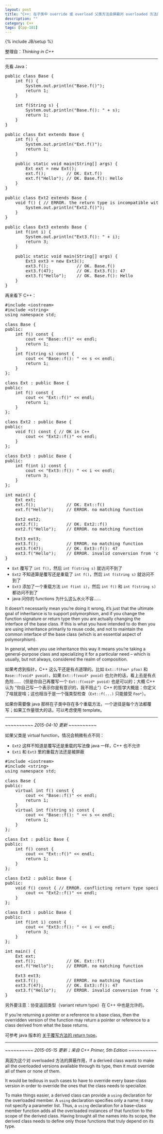 ```yaml
---
layout: post
title: "C++: 在子类中 override 或 overload 父类方法会屏蔽对 overloaded 方法的访问. This is different from Java!"
description: ""
category: C++
tags: [Cpp-101]
---
```

{% include JB/setup %}

整理自：_Thinking in C++_

-----

先看 Java：

<pre class="prettyprint linenums">
public class Base {
	int f() {
		System.out.println("Base.f()");
		return 1;
	}
	
	int f(String s) {
		System.out.println("Base.f(): " + s);
		return 1;
	}
}

public class Ext extends Base {
	int f() {
		System.out.println("Ext.f()");
		return 1;
	}
	
	public static void main(String[] args) {
		Ext ext = new Ext();
		ext.f();		// OK. Ext.f()
		ext.f("Hello");	// OK. Base.f(): Hello
	}
}

public class Ext2 extends Base {
	void f() { // ERROR. the return type is incompatible with Base.f()
		System.out.println("Ext2.f()");
	}
}

public class Ext3 extends Base {
	int f(int i) {
		System.out.println("Ext3.f(): " + i);
		return 3;
	}
	
	public static void main(String[] args) {
		Ext3 ext3 = new Ext3();
		ext3.f();			// OK. Base.f()
		ext3.f(47);			// OK. Ext3.f(): 47
		ext3.f("Hello");	// OK. Base.f(): Hello
	}
}
</pre>

再来看下 C++：

<pre class="prettyprint linenums">
#include &lt;iostream&gt;
#include &lt;string&gt;
using namespace std;

class Base {
public:
    int f() const {
        cout &lt;&lt; "Base::f()" &lt;&lt; endl;
        return 1;
    }
    int f(string s) const {
    	cout &lt;&lt; "Base::f(): " &lt;&lt; s &lt;&lt; endl;
        return 1;
    }
};

class Ext : public Base {
public:
    int f() const {
        cout &lt;&lt; "Ext::f()" &lt;&lt; endl;
        return 1;
    }
};

class Ext2 : public Base {
public:
    void f() const { // OK in C++
        cout &lt;&lt; "Ext2::f()" &lt;&lt; endl;
    }
};

class Ext3 : public Base {
public:
    int f(int i) const {
        cout &lt;&lt; "Ext3::f(): " &lt;&lt; i &lt;&lt; endl; 
        return 3;
    }
};

int main() {   
    Ext ext;
    ext.f(); 			// OK. Ext::f()
	ext.f("Hello"); 	// ERROR. no matching function
   
    Ext2 ext2;
	ext2.f(); 			// OK. Ext2::f()
	ext2.f("Hello"); 	// ERROR. no matching function
    
	Ext3 ext3;
	ext3.f(); 			// ERROR. no matching function
    ext3.f(47); 		// OK. Ext3::f(): 47
    ext3.f("Hello"); 	// ERROR. invalid conversion from 'const char*' to 'int'
}
</pre>

- `Ext` 覆写了 `int f()`，然后 `int f(string s)` 就访问不到了
- `Ext2` 不知道算是覆写还是重载了 `int f()`，然后 `int f(string s)` 就访问不到了
- `Ext3` 添加了一个重载方法 `int f(int i)`，然后 `int f()` 和 `int f(string s)` 都访问不到了
- java 问你的 functions 为什么这么水火不容……

It doesn’t necessarily mean you’re doing it wrong, it’s just that the ultimate goal of inheritance is to support polymorphism, and if you change the function signature or return type then you are actually changing the interface of the base class. If this is what you have intended to do then you are using inheritance primarily to reuse code, and not to maintain the common interface of the base class (which is an essential aspect of polymorphism). 

In general, when you use inheritance this way it means you’re taking a general-purpose class and specializing it for a particular need – which is usually, but not always, considered the realm of composition.

如果考虑到指针，C++ 这么干还是有点道理的。比如 `Ext::f(Foo* pfoo)` 和 `Base::f(void* pvoid)`，如果 `Ext::f(void* pvoid)` 也允许的话，看上去是有点危险……（但是你自己再覆写一个 `Ext::f(void* pvoid)` 也是可以的；大概 C++ 认为 "你自己写一个表示你是有意识的，我不阻止"）C++ 的哲学大概是：你定义了啥就是啥；这也相当于是一个强类型检查（`Ext::f(...)` 只能接受 `Foo*`）。

如果你需要像 java 那样在子类中存在多个重载方法，一个途径是每个方法都覆写；如果工作量很大的话，可以考虑使用 template。

-----

_~~~~~~~~~~ 2015-04-10 更新 ~~~~~~~~~~_

如果父类是 virtual function，情况会稍微有点不同：

- `Ext2` 这样不知道是覆写还是重载的写法像 java 一样，C++ 也不允许
- `Ext1` 和 `Ext3` 里的重载方法还是被屏蔽

<pre class="prettyprint linenums">
#include &lt;iostream&gt;
#include &lt;string&gt;
using namespace std;
 
class Base {
public:
    virtual int f() const {
        cout &lt;&lt; "Base::f()" &lt;&lt; endl;
        return 1;
    }
    virtual int f(string s) const {
        cout &lt;&lt; "Base::f(): " &lt;&lt; s &lt;&lt; endl;
        return 1;
    }
};
 
class Ext : public Base {
public:
    int f() const {
        cout &lt;&lt; "Ext::f()" &lt;&lt; endl;
        return 1;
    }
};
 
class Ext2 : public Base {
public:
    void f() const { // ERROR. conflicting return type specified for 'virtual void Ext2::f() const'
        cout &lt;&lt; "Ext2::f()" &lt;&lt; endl;
    }
};
 
class Ext3 : public Base {
public:
    int f(int i) const {
        cout &lt;&lt; "Ext3::f(): " &lt;&lt; i &lt;&lt; endl; 
        return 3;
    }
};
 
int main() {   
    Ext ext;
    ext.f();            // OK. Ext::f()
    ext.f("Hello");     // ERROR. no matching function
    
    Ext3 ext3;
    ext3.f();           // ERROR. no matching function
    ext3.f(47);         // OK. Ext3::f(): 47
    ext3.f("Hello");    // ERROR. invalid conversion from 'const char*' to 'int'
}
</pre>

另外要注意：协变返回类型（variant return type）在 C++ 中也是允许的。

If you’re returning a pointer or a reference to a base class, then the overridden version of the function may return a pointer or reference to a class derived from what the base returns.

可参考 java 版本的 [关于覆写方法的 return type](/java/2009/03/27/return-type-of-overridden-method)。

-----

_~~~~~~~~~~ 2015-05-15 更新；来自 C++ Primer, 5th Edition ~~~~~~~~~~_

真因为这个对 overloaded 方法的屏蔽作用，If a derived class wants to make all the overloaded versions available through its type, then it must override all of them or none of them.

It would be tedious in such cases to have to override every base-class version in order to override the ones that the class needs to specialize. 

To make things easier, a derived class can provide a `using` declaration for the overloaded member. A `using` declaration specifies only a name; it may not specify a parameter list. Thus, a `using` declaration for a base-class member function adds all the overloaded instances of that function to the scope of the derived class. Having brought all the names into its scope, the derived class needs to define only those functions that truly depend on its type.